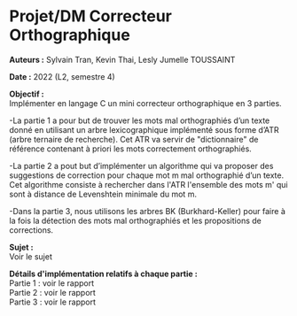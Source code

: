 # Projet/DM Correcteur Orthographique

**Auteurs :** Sylvain Tran, Kevin Thai, Lesly Jumelle TOUSSAINT

**Date :** 2022 (L2, semestre 4)

**Objectif :**  
Implémenter en langage C un mini correcteur orthographique en 3 parties.

-La partie 1 a pour but de trouver les mots mal orthographiés d’un texte donné en utilisant un arbre lexicographique implémenté sous forme d’ATR (arbre ternaire de recherche). Cet ATR va servir de "dictionnaire" de référence contenant à priori les mots correctement orthographiés.

-La partie 2 a pout but d’implémenter un algorithme qui va proposer des suggestions de correction pour chaque mot m mal orthographié d’un texte. Cet algorithme consiste à rechercher dans l'ATR l'ensemble des mots m' qui sont à distance de Levenshtein minimale du mot m.

-Dans la partie 3, nous utilisons les arbres BK (Burkhard-Keller) pour faire à la fois la détection des mots mal orthographiés et les propositions de corrections.

**Sujet :**  
Voir le sujet

**Détails d'implémentation relatifs à chaque partie :**  
Partie 1 : voir le rapport  
Partie 2 : voir le rapport  
Partie 3 : voir le rapport